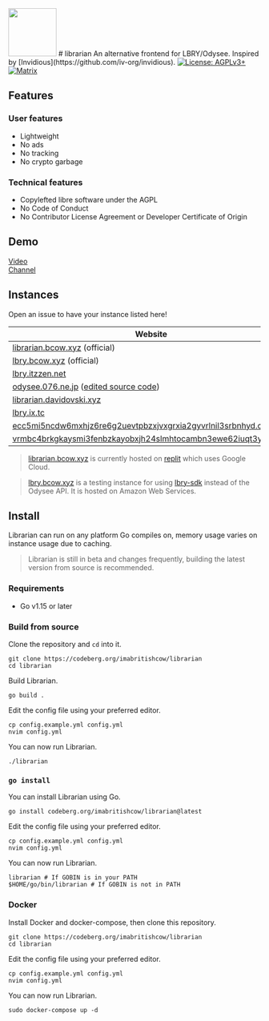 <img src="https://codeberg.org/imabritishcow/librarian/raw/branch/main/templates/static/img/librarian.svg" width="96" height="96" />
# librarian
An alternative frontend for LBRY/Odysee. Inspired by [Invidious](https://github.com/iv-org/invidious).

<a href="https://www.gnu.org/licenses/agpl-3.0.en.html">
  <img alt="License: AGPLv3+" src="https://shields.io/badge/License-AGPL%20v3+-blue.svg">
</a>
<a href="https://matrix.to/#/#librarian:nitro.chat">
  <img alt="Matrix" src="https://img.shields.io/badge/chat-matrix-blue">
</a>

## Features

### User features
- Lightweight
- No ads
- No tracking
- No crypto garbage

### Technical features
- Copylefted libre software under the AGPL
- No Code of Conduct
- No Contributor License Agreement or Developer Certificate of Origin

## Demo

[Video](https://librarian.bcow.xyz/@MusicARetro:e/Rick+Astley+Never+Gonna+Give+You+Up:4)<br>
[Channel](https://librarian.bcow.xyz/@DistroTube:2)

## Instances

Open an issue to have your instance listed here!

| Website                                                     | Country             | Cloudflare |
| ----------------------------------------------------------- | ------------------- | ---------- |
| [librarian.bcow.xyz](https://librarian.bcow.xyz) (official) | 🇺🇸 US |            |
| [lbry.bcow.xyz](https://lbry.bcow.xyz) (official) | 🇨🇦 CA |            |
| [lbry.itzzen.net](https://lbry.itzzen.net) | 🇺🇸 US |            |
| [odysee.076.ne.jp](https://odysee.076.ne.jp) ([edited source code](https://git.076.ne.jp/TechnicalSuwako/Librarian-mod)) | 🇯🇵 JP |            |
| [librarian.davidovski.xyz](https://librarian.davidovski.xyz/) | 🇬🇧 UK | |
| [lbry.ix.tc](https://lbry.ix.tc/) | 🇬🇧 UK | |
| [ecc5mi5ncdw6mxhjz6re6g2uevtpbzxjvxgrxia2gyvrlnil3srbnhyd.onion](http://ecc5mi5ncdw6mxhjz6re6g2uevtpbzxjvxgrxia2gyvrlnil3srbnhyd.onion/) |  | |
| [vrmbc4brkgkaysmi3fenbzkayobxjh24slmhtocambn3ewe62iuqt3yd.onion](http://vrmbc4brkgkaysmi3fenbzkayobxjh24slmhtocambn3ewe62iuqt3yd.onion/) |  | |

> [librarian.bcow.xyz](https://librarian.bcow.xyz) is currently hosted on [replit](https://replit.com/) which uses Google Cloud.

> [lbry.bcow.xyz](https://lbry.bcow.xyz) is a testing instance for using [lbry-sdk](https://github.com/lbryio/lbry-sdk) instead of the Odysee API. It is hosted on Amazon Web Services.

## Install
Librarian can run on any platform Go compiles on, memory usage varies on instance usage due to caching.

> Librarian is still in beta and changes frequently, building the latest version from source is recommended.

### Requirements
- Go v1.15 or later

### Build from source
Clone the repository and `cd` into it.
```
git clone https://codeberg.org/imabritishcow/librarian
cd librarian
```

Build Librarian.
```
go build .
```

Edit the config file using your preferred editor.
```
cp config.example.yml config.yml
nvim config.yml
```

You can now run Librarian.
```
./librarian
```

### `go install`
You can install Librarian using Go.
```
go install codeberg.org/imabritishcow/librarian@latest
```

Edit the config file using your preferred editor.
```
cp config.example.yml config.yml
nvim config.yml
```

You can now run Librarian.
```
librarian # If GOBIN is in your PATH
$HOME/go/bin/librarian # If GOBIN is not in PATH
```

### Docker
Install Docker and docker-compose, then clone this repository.
```
git clone https://codeberg.org/imabritishcow/librarian
cd librarian
```

Edit the config file using your preferred editor.
```
cp config.example.yml config.yml
nvim config.yml
```

You can now run Librarian.
```
sudo docker-compose up -d
```
